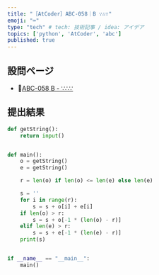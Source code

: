 ```yaml
---
title: "［AtCoder］ABC-058｜B ∵∴∵"
emoji: "⌨️"
type: "tech" # tech: 技術記事 / idea: アイデア
topics: ['python', 'AtCoder', 'abc']
published: true
---
```


## 設問ページ

- 🔗[ABC-058 B - ∵∴∵](https://atcoder.jp/contests/abc058/tasks/abc058_b)

## 提出結果

```python
def getString():
    return input()


def main():
    o = getString()
    e = getString()

    r = len(o) if len(o) <= len(e) else len(e)

    s = ''
    for i in range(r):
        s = s + o[i] + e[i]
    if len(o) > r:
        s = s + o[-1 * (len(o) - r)]
    elif len(e) > r:
        s = s + e[-1 * (len(e) - r)]
    print(s)


if __name__ == "__main__":
    main()
```
